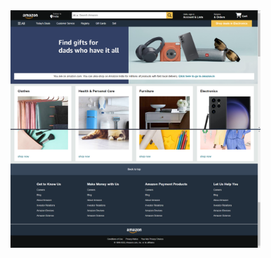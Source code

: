<img align="right" alt="coding" width="400" src="amazon1.png">
<img align="right" alt="coding" width="400" src="amazon2.png">
